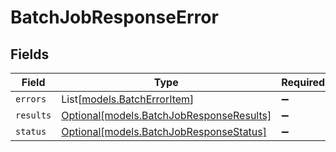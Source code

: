 # BatchJobResponseError


## Fields

| Field                                                                            | Type                                                                             | Required                                                                         | Description                                                                      |
| -------------------------------------------------------------------------------- | -------------------------------------------------------------------------------- | -------------------------------------------------------------------------------- | -------------------------------------------------------------------------------- |
| `errors`                                                                         | List[[models.BatchErrorItem](../models/batcherroritem.md)]                       | :heavy_minus_sign:                                                               | N/A                                                                              |
| `results`                                                                        | [Optional[models.BatchJobResponseResults]](../models/batchjobresponseresults.md) | :heavy_minus_sign:                                                               | N/A                                                                              |
| `status`                                                                         | [Optional[models.BatchJobResponseStatus]](../models/batchjobresponsestatus.md)   | :heavy_minus_sign:                                                               | N/A                                                                              |